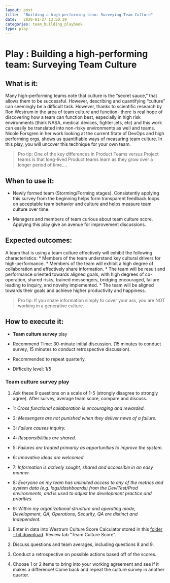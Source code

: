 ```yaml
---
layout: post
title:  "Building a high-performing team: Surveying Team Culture"
date:   2020-01-27 13:50:39
categories: team_building_playbook
type: play
---
```


Play : Building a high-performing team: Surveying Team Culture
==============================================================

What is it:
-----------

Many high-performing teams note that culture is the “secret sauce,” that allows 
them to be successful. However, describing and quantifying “culture” can seemingly
be a difficult task. However, thanks to scientific research by Ron Westrum in the area 
of team culture and function- there is real hope of discovering how a team can function 
best, especially in high risk environments (think NASA, medical devices, fighter jets, etc) 
and this work can easily be translated into non-risky environments as well and teams. Nicole Forsgren
in her work looking at the current State of DevOps and high performing orgs, shows us 
quantifiable ways of measuring team culture. In this play, you will uncover this 
technique for your own team.

>   Pro tip: One of the key differences in Product Teams versus Project teams is
>   that long-lived Product teams learn as they grow over a longer period of
>   time….

When to use it:
---------------

-   Newly formed team (Storming/Forming stages). Consistently applying this
    survey from the beginning helps form transparent feedback loops on
    acceptable team behavior and culture and helps measure team culture over
    time.

-   Managers and members of team curious about team culture score. Applying this play give an
    avenue for improvement discussions.

Expected outcomes:
------------------

A team that is using a team culture effectively will exhibit the following
characteristics: \* Members of the team understand key cultural drivers for
high-performance. \* Members of the team will exhibit a high degree of
collaboration and effectively share information. \* The team will be result and
performance oriented towards aligned goals, with high degrees of co-operation,
shared risks, trained messengers, bridging encouraged, failure leading to
inquiry, and novelty implemented. \* The team will be aligned towards their
goals and achieve higher productivity and happiness.

>   Pro tip: If you share information simply to cover your ass, you are NOT
>   working in a generative culture.

How to execute it:
------------------

-   **Team culture survey** play

-   Recommend Time: 30-minute initial discussion. (15 minutes to conduct survey,
    15 minutes to conduct retrospective discussion).

-   Recommended to repeat quarterly.

-   Difficulty level: 1/5

### Team culture survey play

1.  Ask these 9 questions on a scale of 1-5 (strongly disagree to strongly
    agree). After survey, average team score, compare and discuss.

-   1: *Cross functional collaboration is encouraging and rewarded.*

-   2: *Messengers are not punished when they deliver news of a failure.*

-   3: *Failure causes inquiry.*

-   4: *Responsibilities are shared.*

-   5: *Failures are treated primarily as opportunities to improve the system.*

-   6: *Innovative ideas are welcomed.*

-   7: *Information is actively sought, shared and accessible in an easy
    manner.*

-   8: *Everyone on my team has unlimited access to any of the metrics and
    system data (e.g. logs/dashboards) from the Dev/Test/Prod environments, and
    is used to adjust the development practice and priorities.*

-   9: *Within my organizational structure and operating mode, Development, QA,
    Operations, Security, QA are distinct and Independent.*

1.  Enter in data into Westrum Culture Score Calculator stored in this [folder -
    hit
    download](./Westrum%20Culture%20Score%20calculator.xlsx).
    Review tab “Team Culture Score”.

2.  Discuss questions and team averages, including questions 8 and 9.

3.  Conduct a retrospective on possible actions based off of the scores. 

4.  Choose 1 or 2 items to bring into your working agreement and see if it makes
    a difference! Come back and repeat the culture survey in another quarter.
